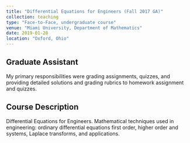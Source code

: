 ```yaml
---
title: "Differential Equations for Engineers (Fall 2017 GA)"
collection: teaching
type: "Face-to-Face, undergraduate course"
venue: "Miami University, Department of Mathematics"
date: 2019-01-28
location: "Oxford, Ohio"
---
```


## Graduate Assistant
My primary responsibilities were grading assignments, quizzes, and providing detailed solutions and grading rubrics to homework assignment and quizzes.

## Course Description
Differential Equations for Engineers. Mathematical techniques used in engineering: ordinary differential equations first order, higher order and systems, Laplace transforms, and applications.
